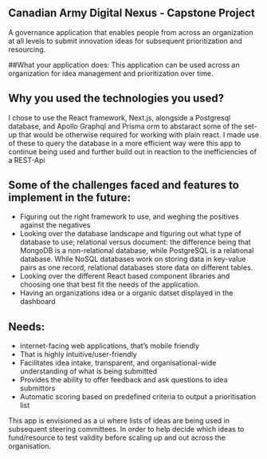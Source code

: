## Canadian Army Digital Nexus - Capstone Project

A governance application that enables people from across an organization at all levels to submit innovation ideas for subsequent prioritization and resourcing.

##What your application does:
This application can be used across an organization for idea management and prioritization over time.

## Why you used the technologies you used?
I chose to use the React framework, Next.js, alongside a Postgresql database, and Apollo Graphql and Prisma orm to abstaract some of the set-up that would be otherwise required for working with plain react. I made use of these to query the database in a more efficient way were this app to continue being used and further build out in reaction to the inefficiencies of a REST-Api

## Some of the challenges faced and features to implement in the future:
 - Figuring out the right framework to use, and weghing the positives against the negatives
 - Looking over the database landscape and figuring out what type of database to use; relational versus document:
 the difference being that MongoDB is a non-relational database, while PostgreSQL is a relational database. While NoSQL databases work on storing data in key-value pairs  as one record, relational databases store data on different tables.
 - Looking over the different React based component libraries and choosing one that best fit the needs of the application.
 - Having an organizations idea or a organic datset displayed in the dashboard

## Needs: 
 - internet-facing web applications, that’s mobile friendly
 - That is highly intuitive/user-friendly
 - Facilitates idea intake, transparent, and organisational-wide understanding of what is being submitted
 - Provides the ability to offer feedback and ask questions to idea submittors
 - Automatic scoring based on predefined criteria to output a prioritisation list

This app is envisioned as a ui where lists of ideas are being used in subsequent steering committees.
In order to help decide which ideas to fund/resource to test validity before scaling up and out across the organisation.


